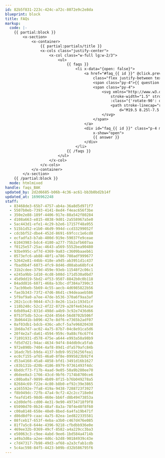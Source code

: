 ```yaml
---
id: 82b5f831-223c-424c-a72c-8072e9c2e8da
blueprint: block
title: FAQs
markup:
  code: |-
    {{ partial:block }}
        <x-section>
            <x-container>
                {{ partial:partials/title }}
                <x-cols class="justify-center">
                    <x-col class="w-full lg:w-2/3">
                        <ul>
                            {{ faqs }}
                                <li x-data="{open: false}">
                                    <a href="#faq_{{ id }}" @click.prevent="open = !open" :class="{'text-primary': open}"
                                        class="flex justify-between text-xl transition border-b hover:text-primary-600 border-primary-50">
                                        <span class="py-4">{{ question }}</span>
                                        <span class="py-4">
                                            <svg xmlns="http://www.w3.org/2000/svg" fill="none" viewBox="0 0 24 24"
                                                stroke-width="1.5" stroke="currentColor" class="w-6 h-6 transition top-1"
                                                :class="{'rotate-90': open}">
                                                <path stroke-linecap="round" stroke-linejoin="round"
                                                    d="M19.5 8.25l-7.5 7.5-7.5-7.5" />
                                            </svg>
                                        </span>
                                    </a>
                                    <div id="faq_{{ id }}" class="p-4 mb-6 text-lg prose" style="display: none;"
                                        x-show="open">
                                        {{ answer }}
                                    </div>
                                </li>
                            {{ /faqs }}
                        </ul>
                    </x-col>
                </x-cols>
            </x-container>
        </x-section>
    {{ /partial:block }}
  mode: htmlmixed
handle: faqs_BAK
updated_by: 2d2d6685-b06b-4c36-ac61-bb3b0bd2b14f
updated_at: 1696962248
staff:
  - 83468de3-65b7-4757-ab4a-36a8d5d971f7
  - 5507b0eb-7393-4141-8ed4-f4eac656f3be
  - 350e2e88-189f-4406-917e-88a542f80284
  - d108a663-e815-4838-9d01-2a558967a5e0
  - 5ac443d1-efe1-4c29-b2e6-17157f48a955
  - 515b1d52-e1b0-46d9-994d-ccd33299052f
  - cdcbbf52-dbe4-452d-8691-69fccc1e6cd8
  - ecfadfa3-b7ab-400d-919e-59037fe9ceae
  - 61043983-bdc4-4180-a277-75b2afb607aa
  - f0125e57-25ac-4643-a569-5552bea90480
  - 93be995c-af7d-4369-9a83-c3609baaeb61
  - 0573efc6-ab88-48f1-a786-708adf999677
  - 52642e81-44bb-418e-a9d5-ab3951d1c437
  - fbad9b4f-6073-4fc9-8d46-d08aba68bfc4
  - 31b2cdee-379d-459e-93eb-11548f2c06c1
  - e245a9bb-1d10-4cd8-b08d-171d530a0bd7
  - 45d9dd19-5bd2-4f53-9507-8842b0c0b118
  - 84add816-6071-468a-b3bc-df384a7390c3
  - 7acb9beb-5b69-4c55-aecb-4d6985822b56
  - fae3b343-73f2-47d6-86d1-c94deaaeb586
  - 5f9af9a0-a7ee-47de-b536-370a6f9aa3af
  - 202c1cc8-9044-47c3-8e26-11a1c193d1cf
  - 118b248c-52c2-4f22-8729-a28f4e634a1e
  - 6db89a42-831d-498d-a4b9-3c92e7436d66
  - 0753f5db-52ce-42d4-8564-56d8702b506f
  - 3b06441b-b096-427e-8df6-e7365b2adf07
  - 0af03db1-bdcb-436c-a0cf-5a7e96820438
  - 1b68a7d7-ac02-4a75-87b7-04c8e91ca5d6
  - 20f4e2a7-da61-4594-959c-9a88cf6c67f4
  - 71891931-d578-475e-a644-e993a58a98b9
  - fd5d7d21-94ac-4634-94f4-84ddb9ca5fab
  - 972e890b-7404-4af8-89d1-dfa579afc84b
  - 16adc7b5-b9da-4137-bdb9-95156256fea1
  - ec0cf155-af65-46a0-8f8e-0995823b92f4
  - d53a4168-45a8-4858-bfd1-3491d16b1627
  - c83b131b-d20b-4186-8979-97361493f4dc
  - 6bddcf73-f17b-4aad-9e05-58a9b280ee70
  - d6dee0a3-1766-43cd-9bf6-7174b8700ce6
  - c80ba0a7-9899-4b09-8f15-b76b049278a5
  - 82684c69-f22e-4c80-b8b0-ef92c39e3865
  - a165592e-7fa8-419a-9438-7288723f3927
  - f8b949dc-72fb-47a4-9cf2-42c2cc718e0d
  - feafd145-98d6-460e-bb6f-d8b49473853a
  - e2d0def6-cd00-4e31-9e90-49734718f9f8
  - 65090d70-0b24-48af-8a3a-78f4e48f8f60
  - c00a8148-658e-48e0-8bed-6a4fa19b471f
  - d86d8df9-caac-4a75-82ea-1ed822335581
  - 08fceb17-653f-4eba-a3b0-c467d476e085
  - 81f7a5c8-644e-4396-9218-cfbdbb936e0e
  - 469ee32b-0369-49cf-8582-a4a229cc3ba3
  - e50063c3-c9ee-4abd-9ee6-1bd584a4714b
  - a49a3d0a-a2ee-4d6c-b2d8-90184939c43e
  - c7d47317-7b98-49d3-af68-a2a3cfab1cdb
  - 5c4ac598-84f5-4423-b09b-d32b586795f6
---
```

